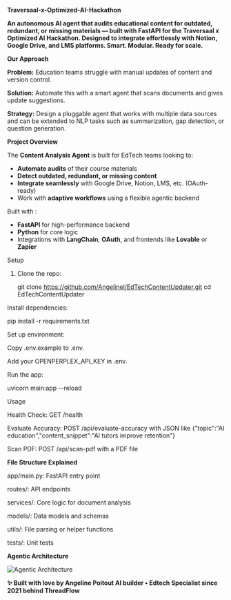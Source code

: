 **Traversaal-x-Optimized-AI-Hackathon**


**An autonomous AI agent that audits educational content for outdated, redundant, or missing materials — built with FastAPI for the Traversaal x Optimized AI Hackathon. Designed to integrate effortlessly with Notion, Google Drive, and LMS platforms. Smart. Modular. Ready for scale.**


**Our Approach**

**Problem:** Education teams struggle with manual updates of content and version control.

**Solution:** Automate this with a smart agent that scans documents and gives update suggestions.

**Strategy:** Design a pluggable agent that works with multiple data sources and can be extended to NLP tasks such as summarization, gap detection, or question generation.


**Project Overview**

The **Content Analysis Agent** is built for EdTech teams looking to:

- **Automate audits** of their course materials
- **Detect outdated, redundant, or missing content**
- **Integrate seamlessly** with Google Drive, Notion, LMS, etc. (OAuth-ready)
- Work with **adaptive workflows** using a flexible agentic backend

Built with :

- **FastAPI** for high-performance backend
- **Python** for core logic
- Integrations with **LangChain**, **OAuth**, and frontends like **Lovable** or **Zapier**

Setup

1. Clone the repo:
   
   git clone https://github.com/Angelinei/EdTechContentUpdater.git
   cd EdTechContentUpdater

Install dependencies:

pip install -r requirements.txt

Set up environment:

Copy .env.example to .env.

Add your OPENPERPLEX_API_KEY in .env.

Run the app:

uvicorn main:app --reload

Usage

Health Check: GET /health

Evaluate Accuracy: POST /api/evaluate-accuracy with JSON like {"topic":"AI education","content_snippet":"AI tutors improve retention"}

Scan PDF: POST /api/scan-pdf with a PDF file


**File Structure Explained**

app/main.py: FastAPI entry point

routes/: API endpoints

services/: Core logic for document analysis

models/: Data models and schemas

utils/: File parsing or helper functions

tests/: Unit tests

**Agentic Architecture**

![Agentic Architecture](agentic_diagram)


**✨ Built with love by Angeline Poitout
AI builder • Edtech Specialist since 2021 behind ThreadFlow**

 
 
